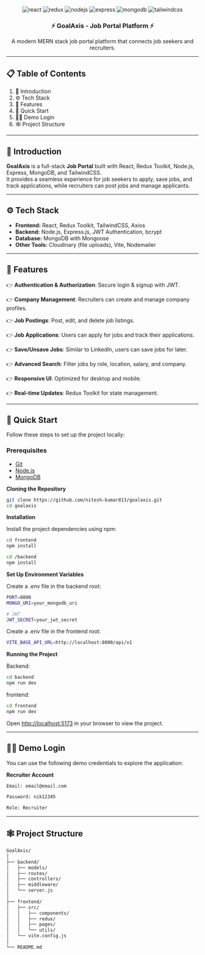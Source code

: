 <div align="center">

  <div>
    <img src="https://img.shields.io/badge/-React-black?style=for-the-badge&logo=react&logoColor=61DAFB" alt="react" />
    <img src="https://img.shields.io/badge/-Redux-black?style=for-the-badge&logo=redux&logoColor=764ABC" alt="redux" />
    <img src="https://img.shields.io/badge/-Node.js-black?style=for-the-badge&logo=node.js&logoColor=339933" alt="nodejs" />
    <img src="https://img.shields.io/badge/-Express-black?style=for-the-badge&logo=express&logoColor=white" alt="express" />
    <img src="https://img.shields.io/badge/-MongoDB-black?style=for-the-badge&logo=mongodb&logoColor=47A248" alt="mongodb" />
    <img src="https://img.shields.io/badge/-TailwindCSS-black?style=for-the-badge&logo=tailwindcss&logoColor=06B6D4" alt="tailwindcss" />
  </div>

  <h3 align="center">⚡ GoalAxis - Job Portal Platform ⚡</h3>
  <p align="center">A modern MERN stack job portal platform that connects job seekers and recruiters.</p>

</div>

---

## 📋 <a name="table">Table of Contents</a>

1. 🤖 Introduction  
2. ⚙️ Tech Stack  
3. 🔋 Features 
4. 🤸 Quick Start
5. 🧑‍💻 Demo Login
6. 🕸️ Project Structure

   
---

## <a name="introduction">🤖 Introduction</a>

**GoalAxis** is a full-stack **Job Portal** built with React, Redux Toolkit, Node.js, Express, MongoDB, and TailwindCSS.  
It provides a seamless experience for job seekers to apply, save jobs, and track applications, while recruiters can post jobs and manage applicants.

---

## <a name="tech-stack">⚙️ Tech Stack</a>

- **Frontend:** React, Redux Toolkit, TailwindCSS, Axios  
- **Backend:** Node.js, Express.js, JWT Authentication, bcrypt  
- **Database:** MongoDB with Mongoose  
- **Other Tools:** Cloudinary (file uploads), Vite, Nodemailer  

---

## <a name="features">🔋 Features</a>

👉 **Authentication & Authorization**: Secure login & signup with JWT.  

👉 **Company Management**: Recruiters can create and manage company profiles.  

👉 **Job Postings**: Post, edit, and delete job listings.  

👉 **Job Applications**: Users can apply for jobs and track their applications.  

👉 **Save/Unsave Jobs**: Similar to LinkedIn, users can save jobs for later. 

👉 **Advanced Search**: Filter jobs by role, location, salary, and company.  

👉 **Responsive UI**: Optimized for desktop and mobile.  

👉 **Real-time Updates**: Redux Toolkit for state management.  

---

## <a name="quick-start">🤸 Quick Start</a>

Follow these steps to set up the project locally:

### **Prerequisites**

- [Git](https://git-scm.com/)  
- [Node.js](https://nodejs.org/en)  
- [MongoDB](https://www.mongodb.com/)  

**Cloning the Repository**

```bash
git clone https://github.com/nitesh-kumar813/goalaxis.git
cd goalaxis
```

**Installation**

Install the project dependencies using npm:

```bash
cd frontend
npm install

cd /backend
npm install

```
**Set Up Environment Variables**

Create a .env file in the backend root:

```bash
PORT=8000
MONGO_URI=your_mongodb_uri

# JWT
JWT_SECRET=your_jwt_secret

```
Create a .env file in the frontend root:

```bash
VITE_BASE_API_URL=http://localhost:8000/api/v1
```

**Running the Project**

Backend:

```bash
cd backend
npm run dev

```
frontend:

```bash
cd frontend
npm run dev

```
Open [http://localhost:5173](http://localhost:5173) in your browser to view the project.

---
## <a name="quick-start">🧑‍💻 Demo Login</a>

You can use the following demo credentials to explore the application:

**Recruiter Account**

```bash
Email: email@email.com

Password: nik12345

Role: Recruiter

```

---

## <a name="structure">🕸️ Project Structure</a>

```bash
GoalAxis/
│
├── backend/
│   ├── models/
│   ├── routes/
│   ├── controllers/
│   ├── middleware/
│   └── server.js
│
├── frontend/
│   ├── src/
│   │   ├── components/
│   │   ├── redux/
│   │   ├── pages/
│   │   └── utils/
│   └── vite.config.js
│
└── README.md

```
